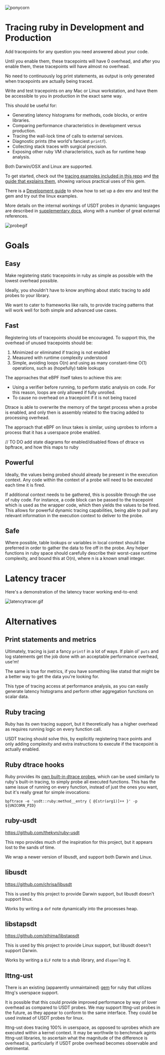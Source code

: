 ![ponycorn](http://www.brendangregg.com/blog/images/2015/pony_ebpf01_small.png)

# Tracing ruby in Development and Production

Add tracepoints for any question you need answered about your code.

Until you enable them, these tracepoints will have 0 overhead, and after you enable them, these tracepoints will have almost no overhead.

No need to continuously log print statements, as output is only generated when tracepoints are actually being traced.

Write and test tracepoints on any Mac or Linux workstation, and have them be accessible to you in production in the exact same way.

This should be useful for:

* Generating latency histograms for methods, code blocks, or entire libraries.
* Comparing performance characteristics in development versus production.
* Tracing the wall-lock time of calls to external services.
* Diagnostic prints (the world's fanciest `printf`).
* Collecting stack traces with surgical precision.
* Exposing other ruby VM characteristics, such as for runtime heap analysis.

Both Darwin/OSX and Linux are supported.

To get started, check out the [tracing examples included in this repo](./examples) and [the guide that explains them](./docs/tracing.md), showing various practical uses of this gem.

There is a [Development guide](./DEVELOPMENT.md) to show how to set up a dev env and test the gem and try out the linux examples.

More details on the internal workings of USDT probes in dynamic languages are described in [supplementary docs](./docs/internals.md), along with a number of great external references.

![probegif](./docs/probetest.gif)

# Goals

## Easy

Make registering static tracepoints in ruby as simple as possible with the lowest overhead possible.

Ideally, you shouldn't have to know anything about static tracing to add probes to your library.

We want to cater to frameworks like rails, to provide tracing patterns that will work well for both simple and advanced use cases.

## Fast

Registering lots of tracepoints should be encouraged. To support this, the overhead of unused tracepoints should be:

1. Minimized or eliminated if tracing is not enabled
1. Measured with runtime complexity understood
1. Simple, avoiding loops O(n) and using as many constant-time O(1) operations, such as (hopefully) table lookups

The approaches that eBPF itself takes to achieve this are:

- Using a verifier before running, to perform static analysis on code. For this reason, loops are only allowed if fully unrolled.
- To cause no overhead on a tracepoint if it is not being traced

Dtrace is able to overwrite the memory of the target process when a probe is enabled, and only then is assembly related to the tracing added to processing overhead.

The approach that eBPF on linux takes is similar, using uprobes to inform a process that it has a userspace probe enabled.

// TO DO add state diagrams for enabled/disabled flows of dtrace vs bpftrace, and how this maps to ruby

## Powerful

Ideally, the values being probed should already be present in the execution context. Any code within the context of a probe will need to be executed each time it is fired. 

If additional context needs to be gathered, this is possible through the use of ruby code. For instance, a code block can be passed to the tracepoint which is used as the wrapper code, which then yields the values to be fired. This allows for powerful dynamic tracing capabilities, being able to pull any relevant information in the execution context to deliver to the probe.

## Safe

Where possible, table lookups or variables in local context should be preferred in order to gather the data to fire off in the probe. Any helper functions in ruby space should carefully describe their worst-case runtime complexity, and bound this at O(n), where n is a known small integer.

# Latency tracer

Here's a demonstration of the latency tracer working end-to-end:

![latencytracer.gif](./docs/latency_tracer.gif)

# Alternatives

## Print statements and metrics

Ultimately, tracing is just a fancy `printf` in a lot of ways. If plain ol' `puts` and log statements get the job done with an acceptable performance overhead, use'm!

The same is true for metrics, if you have something like statsd that might be a better way to get the data you're looking for.

This type of tracing access at performance analysis, as you can easily generate latency histograms and perform other aggregation functions on scalar data.

## Ruby tracing

Ruby has its own tracing support, but it  theoretically has a higher overhead as requires running logic on every function call.

USDT tracing should solve this, by explicitly registering trace points and only adding complexity and extra instructions to
execute if the tracepoint is actually enabled.

## Ruby dtrace hooks

Ruby provides its [own built-in dtrace probes](https://github.com/ruby/ruby/blob/4444025d16ae1a586eee6a0ac9bdd09e33833f3c/probes.d), which can be used similarly to ruby's built-in tracing, to simply probe all executed functions. This has the same issue of running on every function, instead of just the ones you want, but it's really great for simple invocations:

```
bpftrace -e 'usdt::ruby:method__entry { @[str(arg1)]++ }' -p ${UNICORN_PID}
```

## ruby-usdt

https://github.com/thekvn/ruby-usdt

This repo provides much of the inspiration for this project, but it appears lost to the sands of time.

We wrap a newer version of libusdt, and support both Darwin and Linux.

## libusdt

https://github.com/chrisa/libusdt

This is used by this project to provide Darwin support, but libusdt doesn't support linux.

Works by writing a `dof` note dynamically into the processes heap.

## libstapsdt

https://github.com/sthima/libstapsdt

This is used by this project to provide Linux support, but libusdt doesn't support Darwin.

Works by writing a `ELF` note to a stub library, and `dlopen`'ing it.

## lttng-ust

There is an existing (apparently unmaintained) [gem](https://github.com/riddochc/lttng-agent-ruby) for ruby that utilizes lttng's userspace support.

It is possible that this could provide improved performance by way of lover overhead as compared to USDT probes. We may support lttng-ust probes in the future,
as they appear to conform to the same interface. They could be used instead of USDT probes for linux.

lttng-ust does tracing 100% in userspace, as opposed to uprobes which are executed within a kernel context. It may be worthwile to benchmark agints lttng-ust libraries, to ascertain what the magnitude of the difference is overhead is, particularly if USDT probe overhead becomes observable and detrimental.
